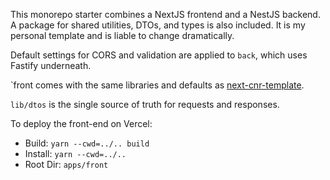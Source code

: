This monorepo starter combines a NextJS frontend and a NestJS backend. A package for shared utilities, DTOs, and types is also included. It is my personal template and is liable to change dramatically.

Default settings for CORS and validation are applied to `back`, which uses Fastify underneath.

`front comes with the same libraries and defaults as [next-cnr-template](https://github.com/ideopunk/next-cnr-template).

`lib/dtos` is the single source of truth for requests and responses.

To deploy the front-end on Vercel:

- Build: `yarn --cwd=../.. build`
- Install: `yarn --cwd=../..`
- Root Dir: `apps/front`

